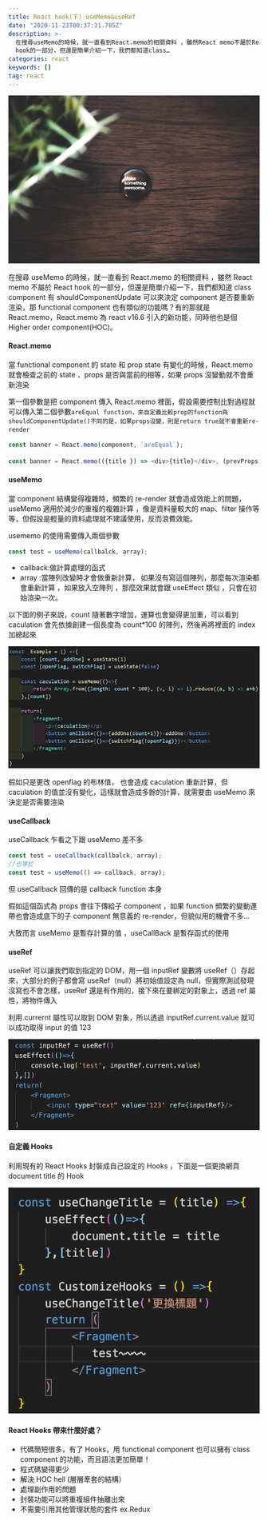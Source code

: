 ```yaml
---
title: React hook(下)-useMemo&useRef
date: "2020-11-23T00:37:31.785Z"
description: >-
  在搜尋useMemo的時候，就一直看到React.memo的相關資料 ，雖然React memo不屬於React
  hook的一部分，但還是簡單介紹一下，我們都知道class…
categories: react
keywords: []
tag: react
---
```


![](/img/1__KCSa7ZwXlerkkbyXRfr2og.jpeg)

在搜尋 useMemo 的時候，就一直看到 React.memo 的相關資料 ，雖然 React memo 不屬於 React hook 的一部分，但還是簡單介紹一下，我們都知道 class component 有 shouldComponentUpdate 可以來決定 component 是否要重新渲染，那 functional component 也有類似的功能嗎？有的那就是 React.memo，React.memo 為 react v16.6 引入的新功能，同時他也是個 Higher order component(HOC)。

#### **React.memo**

當 functional component 的 state 和 prop state 有變化的時候，React.memo 就會檢查之前的 state 、props 是否與當前的相等，如果 props 沒變動就不會重新渲染

第一個參數是把 component 傳入 React.memo 裡面，假設需要控制比對過程就可以傳入第二個參數`areEqual function，來自定義比較prop的function與shouldComponentUpdate()不同的是，如果props沒變，則是return true就不會重新re-render`

```javascript
const banner = React.memo(component, `areEqual`);

const banner = React.memo(({title }) => <div>{title}</div>, (prevProps, nextProps =>{return false});
```

#### useMemo

當 component 結構變得複雜時，頻繁的 re-render 就會造成效能上的問題，useMemo 適用於減少的重複的複雜計算 ，像是資料量較大的 map、filter 操作等等，但假設是輕量的資料處理就不建議使用，反而浪費效能。

usememo 的使用需要傳入兩個參數

```javascript
const test = useMemo(callbalck, array);
```

- callback:做計算處理的函式
- array :當陣列改變時才會做重新計算， 如果沒有寫這個陣列，那麼每次渲染都會重新計算 ，如果放入空陣列 ，那麼效果就會跟 useEffect 類似 ，只會在初始渲染一次。

以下面的例子來說，count 隨著數字增加，運算也會變得更加重，可以看到 caculation 會先依據創建一個長度為 count\*100 的陣列，然後再將裡面的 index 加總起來

![](/img/1__uHx2qYRWJN7SKLP__DGyXvw.png)

假如只是更改 openflag 的布林值， 也會造成 caculation 重新計算，但 caculation 的值並沒有變化，這樣就會造成多餘的計算，就需要由 useMemo 來決定是否需要渲染

#### useCallback

useCallback 乍看之下跟 useMemo 差不多

```javascript
const test = useCallback(callbalck, array);
//也等於
const test = useMemo(() => callback, array);
```

但 useCallback 回傳的是 callback function 本身

假如這個函式為 props 會往下傳給子 component ，如果 function 頻繁的變動連帶也會造成底下的子 component 無意義的 re-render，但貌似用的機會不多…

大致而言 useMemo 是暫存計算的值 ，useCallBack 是暫存函式的使用

#### useRef

useRef 可以讓我們取到指定的 DOM，用一個 inputRef 變數將 useRef（）存起來，大部分的例子都會寫 useRef（null）將初始值設定為 null，但實際測試發現沒寫也不會怎樣，useRef 還是有作用的，接下來在要綁定的對象上，透過 ref 屬性，將物件傳入

利用.currernt 屬性可以取到 DOM 對象，所以透過 inputRef.current.value 就可以成功取得 input 的值 123

![](/img/1__SA__gWjqZpXpsJLGIXNMrjw.png)

#### 自定義 Hooks

利用現有的 React Hooks 封裝成自己設定的 Hooks ，下面是一個更換網頁 document title 的 Hook

![](/img/1__B6pRleJ__FxpzySRX6EQFfw.png)

#### React Hooks 帶來什麼好處？

- 代碼簡短很多，有了 Hooks，用 functional component 也可以擁有 class component 的功能，而且語法更加簡單！
- 程式碼變得更少
- 解決 HOC hell (層層牽套的結構）
- 處理副作用的問題
- 封裝功能可以將重複組件抽離出來
- 不需要引用其他管理狀態的套件 ex.Redux
